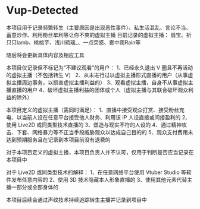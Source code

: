 # Vup-Detected
本项目用于记录频繁转生（主要原因是出现恶性事件）、私生活混乱、言论不当、蓄意炒作、利用粉丝牟利等让你不爽的虚拟主播
目前记录的虚拟主播：
扇宝、祈只只lamb、桃桃芋、浅川琉璃_、一点荧惑、雾中雨Rain等

随后将会更新具体内容及相应工具

本项目仅记录但不标记为“不建议观看”的用户：
1、已经永久退出 V 圈且不再活动的虚拟主播（不包括转生 V）
2、从未进行过以虚拟主播形式直播的用户（从事虚拟主播周边事务，以损害虚拟主播利益的）
3、观看虚拟主播，自身不从事虚拟主播直播的用户
4、破坏虚拟主播利益的团体或个人（虚拟主播与其联合破坏观众利益的除外）

本项目定义的虚拟主播（需同时满足）：
1、直播中接受观众打赏、接受粉丝充电、以当前人设在任意平台接受他人财务、利用该 IP 人设直接或间接盈利的
2、使用 Live2D 或同类型技术直播的
3、塑造与现实不符的人设的
4、通过精神攻击、下套、网络暴力等不正当手段威胁观众以达成自己目的的
5、观众支付费用未达到预期服务且在记录到本项目前没有退费的

对于本项目定义的虚拟主播，本项目负责人并不认可，仅用于判断是否应当记录在本项目中

对于 Live2D 或同类型技术的解释：
1、在任意网络平台使用 Vtuber Studio 等软件发布任意内容的
2、使用 3D 技术隐藏本人形象直播的
3、使用其他元素代替主播一部分或全部身体的

本项目后续会通过声纹技术持续追踪转生主播并记录到项目中
